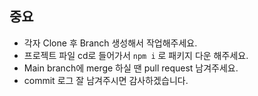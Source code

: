 ## 중요
- 각자 Clone 후 Branch 생성해서 작업해주세요.
- 프로젝트 파일 cd로 들어가서 ```npm i``` 로 패키지 다운 해주세요.
- Main branch에 merge 하실 땐 pull request 남겨주세요.
- commit 로그 잘 남겨주시면 감사하겠습니다.
